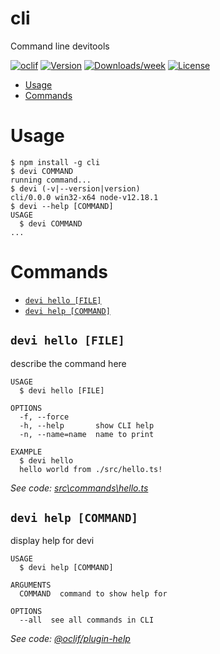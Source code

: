cli
===

Command line devitools

[![oclif](https://img.shields.io/badge/cli-oclif-brightgreen.svg)](https://oclif.io)
[![Version](https://img.shields.io/npm/v/cli.svg)](https://npmjs.org/package/cli)
[![Downloads/week](https://img.shields.io/npm/dw/cli.svg)](https://npmjs.org/package/cli)
[![License](https://img.shields.io/npm/l/cli.svg)](https://github.com/wilcorrea/cli/blob/master/package.json)

<!-- toc -->
* [Usage](#usage)
* [Commands](#commands)
<!-- tocstop -->
# Usage
<!-- usage -->
```sh-session
$ npm install -g cli
$ devi COMMAND
running command...
$ devi (-v|--version|version)
cli/0.0.0 win32-x64 node-v12.18.1
$ devi --help [COMMAND]
USAGE
  $ devi COMMAND
...
```
<!-- usagestop -->
# Commands
<!-- commands -->
* [`devi hello [FILE]`](#devi-hello-file)
* [`devi help [COMMAND]`](#devi-help-command)

## `devi hello [FILE]`

describe the command here

```
USAGE
  $ devi hello [FILE]

OPTIONS
  -f, --force
  -h, --help       show CLI help
  -n, --name=name  name to print

EXAMPLE
  $ devi hello
  hello world from ./src/hello.ts!
```

_See code: [src\commands\hello.ts](https://github.com/wilcorrea/cli/blob/v0.0.0/src\commands\hello.ts)_

## `devi help [COMMAND]`

display help for devi

```
USAGE
  $ devi help [COMMAND]

ARGUMENTS
  COMMAND  command to show help for

OPTIONS
  --all  see all commands in CLI
```

_See code: [@oclif/plugin-help](https://github.com/oclif/plugin-help/blob/v3.1.0/src\commands\help.ts)_
<!-- commandsstop -->
